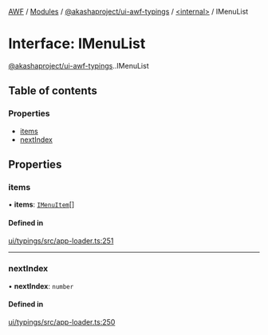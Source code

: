 [AWF](../README.md) / [Modules](../modules.md) / [@akashaproject/ui-awf-typings](../modules/akashaproject_ui_awf_typings.md) / [<internal\>](../modules/akashaproject_ui_awf_typings._internal_.md) / IMenuList

# Interface: IMenuList

[@akashaproject/ui-awf-typings](../modules/akashaproject_ui_awf_typings.md).[<internal>](../modules/akashaproject_ui_awf_typings._internal_.md).IMenuList

## Table of contents

### Properties

- [items](akashaproject_ui_awf_typings._internal_.IMenuList.md#items)
- [nextIndex](akashaproject_ui_awf_typings._internal_.IMenuList.md#nextindex)

## Properties

### items

• **items**: [`IMenuItem`](akashaproject_ui_awf_typings._internal_.IMenuItem.md)[]

#### Defined in

[ui/typings/src/app-loader.ts:251](https://github.com/AKASHAorg/akasha-world-framework/blob/d81a7246/ui/typings/src/app-loader.ts#L251)

___

### nextIndex

• **nextIndex**: `number`

#### Defined in

[ui/typings/src/app-loader.ts:250](https://github.com/AKASHAorg/akasha-world-framework/blob/d81a7246/ui/typings/src/app-loader.ts#L250)
